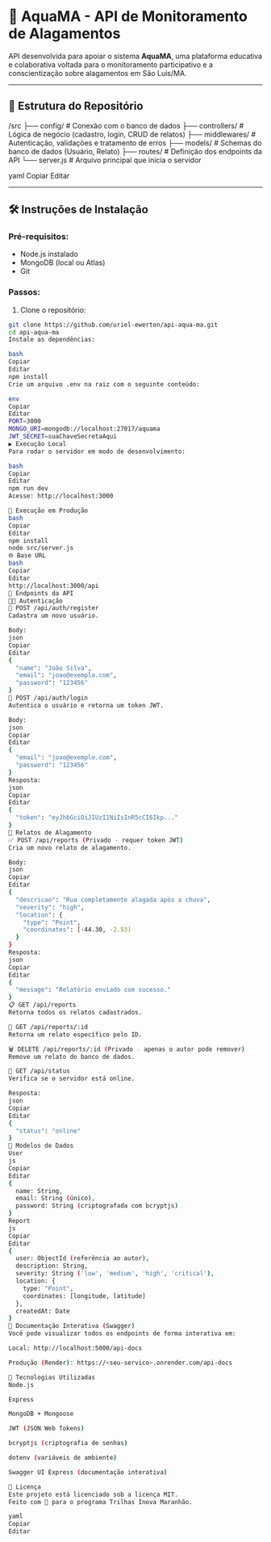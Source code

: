 # 🌊 AquaMA - API de Monitoramento de Alagamentos

API desenvolvida para apoiar o sistema **AquaMA**, uma plataforma educativa e colaborativa voltada para o monitoramento participativo e a conscientização sobre alagamentos em São Luís/MA.

---

## 📁 Estrutura do Repositório

/src
├── config/ # Conexão com o banco de dados
├── controllers/ # Lógica de negócio (cadastro, login, CRUD de relatos)
├── middlewares/ # Autenticação, validações e tratamento de erros
├── models/ # Schemas do banco de dados (Usuário, Relato)
├── routes/ # Definição dos endpoints da API
└── server.js # Arquivo principal que inicia o servidor

yaml
Copiar
Editar

---

## 🛠️ Instruções de Instalação

### Pré-requisitos:
- Node.js instalado
- MongoDB (local ou Atlas)
- Git

### Passos:

1. Clone o repositório:
```bash
git clone https://github.com/uriel-ewerton/api-aqua-ma.git
cd api-aqua-ma
Instale as dependências:

bash
Copiar
Editar
npm install
Crie um arquivo .env na raiz com o seguinte conteúdo:

env
Copiar
Editar
PORT=3000
MONGO_URI=mongodb://localhost:27017/aquama
JWT_SECRET=suaChaveSecretaAqui
▶️ Execução Local
Para rodar o servidor em modo de desenvolvimento:

bash
Copiar
Editar
npm run dev
Acesse: http://localhost:3000

📄 Execução em Produção
bash
Copiar
Editar
npm install
node src/server.js
🌐 Base URL
bash
Copiar
Editar
http://localhost:3000/api
📖 Endpoints da API
🧑‍💻 Autenticação
🔐 POST /api/auth/register
Cadastra um novo usuário.

Body:
json
Copiar
Editar
{
  "name": "João Silva",
  "email": "joao@exemplo.com",
  "password": "123456"
}
🔐 POST /api/auth/login
Autentica o usuário e retorna um token JWT.

Body:
json
Copiar
Editar
{
  "email": "joao@exemplo.com",
  "password": "123456"
}
Resposta:
json
Copiar
Editar
{
  "token": "eyJhbGciOiJIUzI1NiIsInR5cCI6Ikp..."
}
📌 Relatos de Alagamento
✅ POST /api/reports (Privado - requer token JWT)
Cria um novo relato de alagamento.

Body:
json
Copiar
Editar
{
  "descricao": "Rua completamente alagada após a chuva",
  "severity": "high",
  "location": {
    "type": "Point",
    "coordinates": [-44.30, -2.53]
  }
}
Resposta:
json
Copiar
Editar
{
  "message": "Relatório enviado com sucesso."
}
📋 GET /api/reports
Retorna todos os relatos cadastrados.

🔎 GET /api/reports/:id
Retorna um relato específico pelo ID.

🗑️ DELETE /api/reports/:id (Privado - apenas o autor pode remover)
Remove um relato do banco de dados.

🧪 GET /api/status
Verifica se o servidor está online.

Resposta:
json
Copiar
Editar
{
  "status": "online"
}
🧩 Modelos de Dados
User
js
Copiar
Editar
{
  name: String,
  email: String (único),
  password: String (criptografada com bcryptjs)
}
Report
js
Copiar
Editar
{
  user: ObjectId (referência ao autor),
  description: String,
  severity: String ('low', 'medium', 'high', 'critical'),
  location: {
    type: "Point",
    coordinates: [longitude, latitude]
  },
  createdAt: Date
}
📘 Documentação Interativa (Swagger)
Você pode visualizar todos os endpoints de forma interativa em:

Local: http://localhost:5000/api-docs

Produção (Render): https://<seu-servico>.onrender.com/api-docs

🚀 Tecnologias Utilizadas
Node.js

Express

MongoDB + Mongoose

JWT (JSON Web Tokens)

bcryptjs (criptografia de senhas)

dotenv (variáveis de ambiente)

Swagger UI Express (documentação interativa)

📄 Licença
Este projeto está licenciado sob a licença MIT.
Feito com 💙 para o programa Trilhas Inova Maranhão.

yaml
Copiar
Editar
